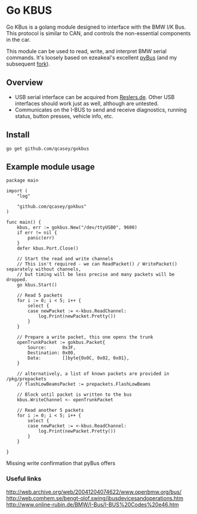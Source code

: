 # Go KBUS

Go KBus is a golang module designed to interface with the BMW I/K Bus. This protocol is similar to CAN, and controls the non-essential components in the car.

This module can be used to read, write, and interpret BMW serial commands. It's loosely based on ezeakeal's excellent [pyBus](https://github.com/ezeakeal/pyBus) \(and my subsequent [fork](https://github.com/qcasey/pyBus)\).

## Overview
* USB serial interface can be acquired from [Reslers.de](http://www.reslers.de/IBUS/). Other USB interfaces should work just as well, although are untested. 
* Communicates on the I-BUS to send and receive diagnostics, running status, button presses, vehicle info, etc. 

## Install

```go get github.com/qcasey/gokbus```

## Example module usage

```golang
package main

import (
	"log"

	"github.com/qcasey/gokbus"
)

func main() {
	kbus, err := gokbus.New("/dev/ttyUSB0", 9600)
	if err != nil {
		panic(err)
	}
	defer kbus.Port.Close()

	// Start the read and write channels
	// This isn't required - we can ReadPacket() / WritePacket() separately without channels,
	// but timing will be less precise and many packets will be dropped.
	go kbus.Start()

	// Read 5 packets
	for i := 0; i < 5; i++ {
		select {
		case newPacket := <-kbus.ReadChannel:
			log.Print(newPacket.Pretty())
		}
	}

	// Prepare a write packet, this one opens the trunk
	openTrunkPacket := gokbus.Packet{
		Source:      0x3F,
		Destination: 0x00,
		Data:        []byte{0x0C, 0x02, 0x01},
	}
	
	// alternatively, a list of known packets are provided in /pkg/prepackets
	// flashLowBeamsPacket := prepackets.FlashLowBeams

	// Block until packet is written to the bus
	kbus.WriteChannel <- openTrunkPacket

	// Read another 5 packets
	for i := 0; i < 5; i++ {
		select {
		case newPacket := <-kbus.ReadChannel:
			log.Print(newPacket.Pretty())
		}
	}

}
```

Missing write confirmation that pyBus offers

### Useful links
http://web.archive.org/web/20041204074622/www.openbmw.org/bus/  
http://web.comhem.se/bengt-olof.swing/ibusdevicesandoperations.htm   
http://www.online-rubin.de/BMW/I-Bus/I-BUS%20Codes%20e46.htm 
